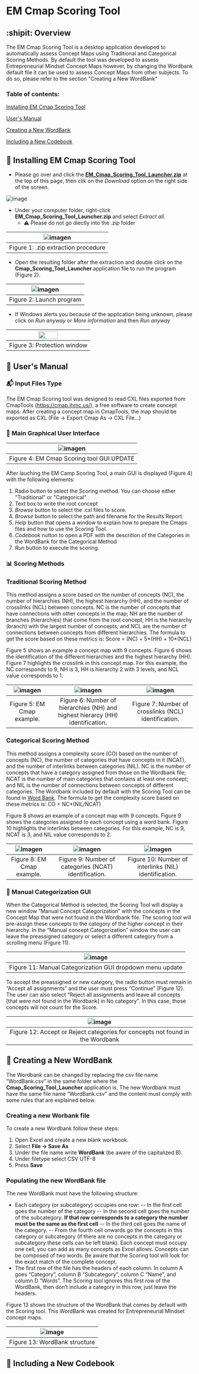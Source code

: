 # EM Cmap Scoring Tool

## :shipit: Overview

The EM Cmap Scoring Tool is a desktop application developed to automatically assess Concept Maps using Traditional and Categorical Scoring Methods. By default the tool was developed to assess Entrepreneurial Mindset Concept Maps however, by changing the Wordbank default file it can be used to assess Concept Maps from other subjects. To do so, please refer to the section "Creating a New WordBank"

### Table of contents:
[Installing EM Cmap Scoring Tool](#wrench-installing-em-cmap-scoring-tool)

[User's Manual](#book-users-manual)

[Creating a New WordBank](#floppy_disk-creating-a-new-wordbank)

[Including a New Codebook](#orange_book-including-a-new-codebook)

## :wrench: Installing EM Cmap Scoring Tool
- Please go over and click the [**EM_Cmap_Scoring_Tool_Launcher.zip**](https://github.com/EM-Cmap-Scoring-Tool/EM_Cmap_Scoring_Tool/blob/main/EM_Cmap_Scoring_Tool_Launcher.zip) at the top of this page, then clik on the *Download* option on the right side of the screen.
  
![image](https://user-images.githubusercontent.com/74432387/252469796-8bc02477-e390-4e0a-9deb-421043caebd0.png)
 
- Under your computer folder, right-click **EM_Cmap_Scoring_Tool_Launcher.zip** and select *Extract all*.
  - :warning: Please do not go diectly into the .zip folder
  
| ![imagen](https://user-images.githubusercontent.com/78668372/233404342-ba3c8d10-e2c7-437e-a0da-82f20dab5c04.png) |
| :-: |
| Figure 1: .zip extraction procedure |

- Open the resulting folder after the extraction and double click on the **Cmap_Scoring_Tool_Launcher** application file to run the program (Figure 2).

| ![imagen](https://user-images.githubusercontent.com/74432387/252414286-d4566db1-8365-40d9-adc7-01254f520460.png) |
| :-: |
| Figure 2: Launch program |

- If Windows alerts you because of the application being unknown, please click on *Run anyway* or *More information* and then *Run anyway*

| <img src="https://user-images.githubusercontent.com/78668372/229847812-d8e15832-8819-401c-af6d-07d6c938bb0a.png" width=50% height=60%> |
| :-: |
| Figure 3: Protection window |

## :book: User's Manual
### :mailbox_with_mail: Input Files Type
The EM Cmap Scoring tool was designed to read CXL files exported from CmapTools (https://cmap.ihmc.us/), a free software to create concept maps. 
After creating a concept map in CmapTools, the map should be exported as CXL (File -> Export Cmap As -> CXL File...)

### :crystal_ball: Main Graphical User Interface

| ![imagen](https://user-images.githubusercontent.com/74432387/252414649-71da88b1-9c81-4f96-a788-0f2138b8e537.png) |
| :-: |
| Figure 4: EM Cmap Scoring tool GUI UPDATE |

After lauching the EM Camp Scoring Tool, a main GUI is displayed (Figure 4) with the following elements:  

1. Radio button to select the Scoring method. You can choose either "Traditional" or "Categorical" 
2. Text box to write the root concept
3. *Browse* button to select the .cxl files to score.
4. *Browse* button to select the path and filename for the Results Report.
5. *Help* button that opens a window to explain how to prepare the Cmaps files and how to use the Scoring Tool.
6. *Codebook* nutton to open a PDF with the descrition of the Categories in the WordBank for the Categorical Method
7. *Run* button to execute the scoring.

### :bar_chart: Scoring Methods 

### Traditional Scoring Method
This method assigns a score based on the number of concepts (NC), the number of hierarchies (NH), the highest hierarchy (HH), and the number of crosslinks (NCL) between concepts.
NC is the number of concepts that have connections with other concepts in the map; NH are the number of branches (hierarchies) that come from the root concept; HH is the hierarchy (branch) with the largest number of concepts; and NCL are the number of connections between concepts from different hierarchies.
The formula to get the score based on these metrics is: Score = (NC) + 5*(HH) + 10*(NCL)

Figure 5 shows an example a concept map with 9 concepts. Figure 6 shows the identification of the different hierarchies and the highest hierarchy (HH). Figure 7 highlights the crosslink in this concept map. For this example, the NC corresponds to 9, NH is 3, HH is hierarchy 2 with 3 levels, and NCL value corresponds to 1.

| ![imagen](https://user-images.githubusercontent.com/78668372/229846688-053cee04-0534-417b-a71f-7421fccae00b.png) | ![imagen](https://user-images.githubusercontent.com/78668372/229847229-deb70aed-940f-49b2-89c1-6a0e4ce86f47.png)    | ![imagen](https://user-images.githubusercontent.com/78668372/229847398-aec3cc25-ae7f-4eb0-b5ba-2de266ecda3a.png) |
| :-: | :-: | :-: |
| Figure 5: EM Cmap example. | Figure 6: Number of hierarchies (NH) and highest hierarcy (HH) identification. | Figure 7: Number of crosslinks (NCL) identification. |

### Categorical Scoring Method
This method assigns a complexity score (CO) based on the number of concepts (NC), the number of categories that have concepts in it (NCAT), and the number of interlinks between categories (NIL). 
NC is the number of concepts that have a category assigned from those on the Wordbank file; NCAT is the number of main categories that contains at least one concept; and NIL is the number of connections between concepts of different categories. The Wordbank included by default with the Scoring Tool can be found in [Word Bank](https://github.com/RMejiaE/EM-Cmap-Scoring-Tool/blob/main/Phase_2/WordBank.csv).
The formula to get the complexity score based on these metrics is: CO = NC*(NIL/NCAT) 

Figure 8 shows an example of a concept map with 9 concepts. Figure 9 shows the categories assigned to each concept using a word bank. Figure 10 highlights the interlinks between categories. For this example, NC is 9, NCAT is 3, and NIL value corresponds to 2.

| ![imagen](https://user-images.githubusercontent.com/78668372/229618016-94668494-1f69-418b-9535-5520c98fda32.png) | ![imagen](https://user-images.githubusercontent.com/78668372/229618225-0650527c-9952-4f7c-af26-fb7dd75c95c5.png) | ![imagen](https://user-images.githubusercontent.com/78668372/229618261-4721051f-92f2-4f9b-9fdc-54e18428638a.png) |
| :-: | :-: | :-: |
| Figure 8: EM Cmap example. | Figure 9: Number of categories (NCAT) identification. | Figure 10: Number of interlinks (NIL) identification. |

### 🔮 Manual Categorization GUI 

When the Categorical Method is selected, the Scoring Tool will display a new window “Manual Concept Categorization” with the concepts in the Concept Map that were not found in the Wordbank file. The scoring tool will pre-assign these concepts to the category of the higher concept in their hierarchy. In the “Manual concept Categorization” window the user can leave the preassigned category or select a different category from a scrolling menu (Figure 11). 

| ![image](https://user-images.githubusercontent.com/74432387/252460986-5ce64957-6e1c-4ba5-acbe-9cec378855d0.png) |
| :-: |
| Figure 11: Manual Categorization GUI dropdown menu update |

To accept the preassigned or new category, the radio button must remain in “Accept all assignments” and the user must press “Continue” (Figure 12).
The user can also select “Reject all assignments and leave all concepts [that were not found in the Wordbank] in No category”. In this case, those concepts will not count for the Score.   

|![image](https://user-images.githubusercontent.com/74432387/252420985-c84d36d8-6e3e-480f-ae1a-00096d6246e8.png)|
| :-: |
| Figure 12: Accept or Reject categories for concepts not found in the Wordbank |

## :floppy_disk: Creating a New WordBank

The Wordbank can be changed by replacing the csv file name “WordBank.csv” in the same folder where the __Cmap_Scoring_Tool_Launcher__ application is. The new Wordbank must have the same file name “WordBank.csv” and the content must comply with some rules that are explained below.

### Creating a new Worbank file
To create a new Wordbank follow these steps:
1.	Open Excel and create a new blank workbook.
2.	Select __File -> Save As__
3.	Under the file name write __WordBank__  (be aware of the capitalized B).
4.	Under filetype select CSV UTF-8
5.	Press __Save__

### Populating the new WordBank file
The new WordBank must have the following structure:
- Each category (or subcategory) occupies one row:
   -- In the first cell goes the number of the category
   --	In the second cell goes the number of the subcategory. __If that row corresponds to a category the number must be the same as the first cell__
   --	In the third cell goes the name of the category.
   --	From the fourth cell onwards go the concepts in this category or subcategory (if there are no concepts in the category or subcategory these cells can be left blank). Each concept must occupy one cell, you can add as many concepts as Excel allows. Concepts can be composed of two words. Be aware that the Scoring tool will look for the exact match of the complete concept.  
- The first row of the file has the headers of each column. In column A goes “Category”, column B “Subcategory”, column C “Name”, and column D “Words”. The Scoring tool ignores this first row of the WordBank, then don’t include a category in this row, just leave the headers.

Figure 13 shows the structure of the WordBank that comes by default with the Scoring tool. This WordBank was created for Entrepreneurial Mindset concept maps. 

|![image](https://user-images.githubusercontent.com/74432387/252468389-e8bd9a60-19bd-4688-ab20-906f89554b02.png)|
| :-: |
| Figure 13: WordBank structure|

## :orange_book: Including a New Codebook
